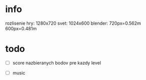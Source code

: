 # info
rozlisenie hry: 1280x720 svet: 1024x600 blender: 720px=0.562m
600px=0.481m

# todo
* [ ] score nazbieranych bodov pre kazdy level
* [ ] music


